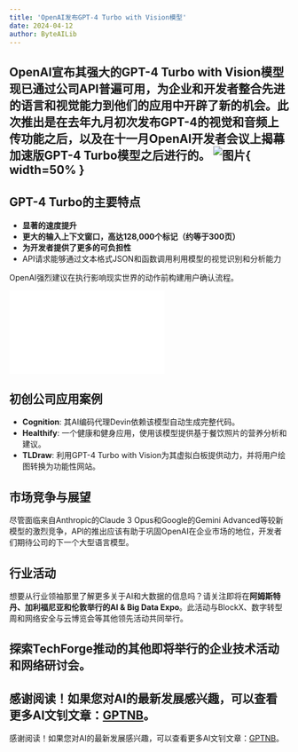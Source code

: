 ```yaml
---
title: 'OpenAI发布GPT-4 Turbo with Vision模型'
date: 2024-04-12
author: ByteAILib
---
```


OpenAI宣布其强大的**GPT-4 Turbo with Vision模型**现已通过公司API普遍可用，为企业和开发者整合先进的语言和视觉能力到他们的应用中开辟了新的机会。此次推出是在去年九月初次发布GPT-4的视觉和音频上传功能之后，以及在十一月OpenAI开发者会议上揭幕加速版GPT-4 Turbo模型之后进行的。
![图片](https://www.artificialintelligence-news.com/wp-content/uploads/sites/9/2024/04/openai-gpt-4-turbo-with-vision-api-developers-coding-programming-ai-artificial-intelligence-model.jpg){ width=50% }
---

## GPT-4 Turbo的主要特点

- **显著的速度提升**
- **更大的输入上下文窗口，高达128,000个标记（约等于300页）**
- **为开发者提供了更多的可负担性**
- API请求能够通过文本格式JSON和函数调用利用模型的视觉识别和分析能力

OpenAI强烈建议在执行影响现实世界的动作前构建用户确认流程。

<iframe width="280" height="150" src="//player.bilibili.com/player.html?aid=1953123283&bvid=BV1dC411G7yQ&cid=1505255589&p=1" scrolling="no" border="0" frameborder="no" framespacing="0" allowfullscreen="true"> </iframe>

## 初创公司应用案例

- **Cognition**: 其AI编码代理Devin依赖该模型自动生成完整代码。
- **Healthify**: 一个健康和健身应用，使用该模型提供基于餐饮照片的营养分析和建议。
- **TLDraw**: 利用GPT-4 Turbo with Vision为其虚拟白板提供动力，并将用户绘图转换为功能性网站。

## 市场竞争与展望

尽管面临来自Anthropic的Claude 3 Opus和Google的Gemini Advanced等较新模型的激烈竞争，API的推出应该有助于巩固OpenAI在企业市场的地位，开发者们期待公司的下一个大型语言模型。

## 行业活动

想要从行业领袖那里了解更多关于AI和大数据的信息吗？请关注即将在**阿姆斯特丹、加利福尼亚和伦敦举行的AI & Big Data Expo**。此活动与BlockX、数字转型周和网络安全与云博览会等其他领先活动共同举行。

探索TechForge推动的其他即将举行的企业技术活动和网络研讨会。
---
感谢阅读！如果您对AI的最新发展感兴趣，可以查看更多AI文钊文章：[GPTNB](https://gptnb.com)。
---
感谢阅读！如果您对AI的最新发展感兴趣，可以查看更多AI文钊文章：[GPTNB](https://gptnb.com)。